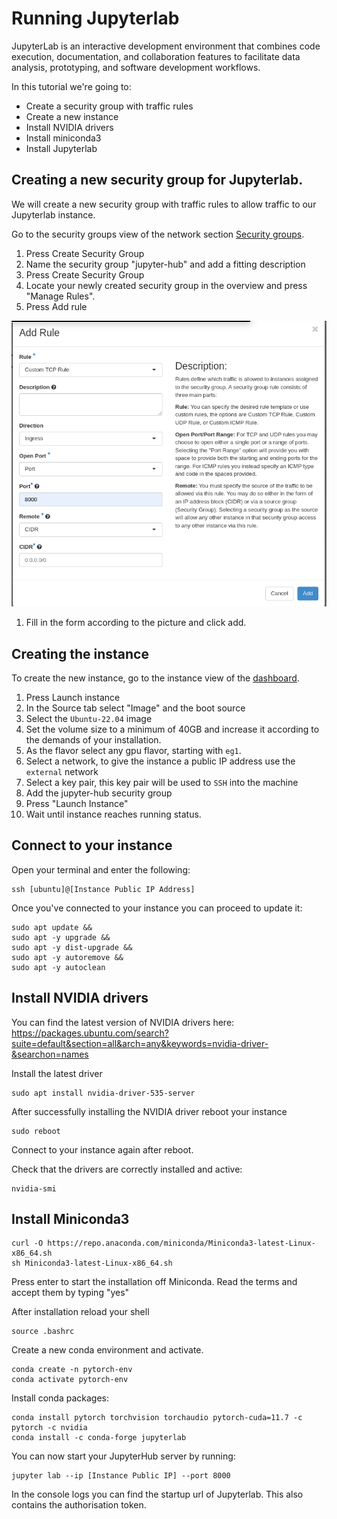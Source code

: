 # Running Jupyterlab

JupyterLab is an interactive development environment that combines code execution, documentation, and collaboration features to facilitate data analysis, prototyping, and software development workflows.

In this tutorial we're going to: 
 - Create a security group with traffic rules
 - Create a new instance
 - Install NVIDIA drivers
 - Install miniconda3
 - Install Jupyterlab

## Creating a new security group for Jupyterlab. 

We will create a new security group with traffic rules to allow traffic to our Jupyterlab instance. 

Go to the security groups view of the network section [Security groups](https://create.leaf.cloud/project/security_groups/).

1. Press Create Security Group
1. Name the security group "jupyter-hub" and add a fitting description
1. Press Create Security Group
1. Locate your newly created security group in the overview and press "Manage Rules".
1. Press Add rule

![securitygroup-rule-jupiter](../images/securitygroup-rule-jupiter.png)

1. Fill in the form according to the picture and click add.

## Creating the instance

To create the new instance, go to the instance view of the [dashboard](https://create.leaf.cloud/project/instances/).

1. Press Launch instance
1. In the Source tab select "Image" and the boot source
1. Select the `Ubuntu-22.04` image
1. Set the volume size to a minimum of 40GB and increase it according to the demands of your installation.
1. As the flavor select any gpu flavor, starting with `eg1`.
1. Select a network, to give the instance a public IP address use the `external` network
1. Select a key pair, this key pair will be used to `SSH` into the machine
1. Add the jupyter-hub security group
1. Press "Launch Instance"
1. Wait until instance reaches running status.

## Connect to your instance

Open your terminal and enter the following:

``` shell
ssh [ubuntu]@[Instance Public IP Address]
```

Once you've connected to your instance you can proceed to update it:

    sudo apt update &&
    sudo apt -y upgrade &&
    sudo apt -y dist-upgrade &&
    sudo apt -y autoremove &&
    sudo apt -y autoclean


## Install NVIDIA drivers

You can find the latest version of NVIDIA drivers here:
https://packages.ubuntu.com/search?suite=default&section=all&arch=any&keywords=nvidia-driver-&searchon=names

Install the latest driver

``` shell
sudo apt install nvidia-driver-535-server

```

After successfully installing the NVIDIA driver reboot your instance

``` shell
sudo reboot
```

Connect to your instance again after reboot. 

Check that the drivers are correctly installed and active:

``` shell
nvidia-smi
```

## Install Miniconda3

``` shell
curl -O https://repo.anaconda.com/miniconda/Miniconda3-latest-Linux-x86_64.sh
sh Miniconda3-latest-Linux-x86_64.sh
```

Press enter to start the installation off Miniconda. 
Read the terms and accept them by typing "yes" 

After installation reload your shell

``` shell
source .bashrc
```

Create a new conda environment and activate.

``` shell
conda create -n pytorch-env
conda activate pytorch-env
```

Install conda packages:

``` shell
conda install pytorch torchvision torchaudio pytorch-cuda=11.7 -c pytorch -c nvidia
conda install -c conda-forge jupyterlab
```

You can now start your JupyterHub server by running:

``` shell
jupyter lab --ip [Instance Public IP] --port 8000
```

In the console logs you can find the startup url of Jupyterlab.
This also contains the authorisation token.